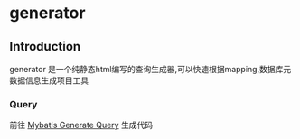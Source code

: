 # generator

## Introduction

generator 是一个纯静态html编写的查询生成器,可以快速根据mapping,数据库元数据信息生成项目工具


###  Query

前往 [Mybatis Generate Query](https://wu191287278.github.io/mybatis-processor-generator/) 生成代码


